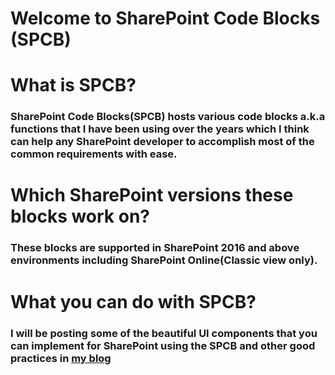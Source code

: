 # **Welcome to SharePoint Code Blocks (SPCB)**

# What is SPCB?

### SharePoint Code Blocks(SPCB) hosts various code blocks a.k.a functions that I have been using over the years which I think can help any SharePoint developer to accomplish most of the common requirements with ease.

# Which SharePoint versions these blocks work on?

### These blocks are supported in SharePoint 2016 and above environments including SharePoint Online(Classic view only).

# What you can do with SPCB?

### I will be posting some of the beautiful UI components that you can implement for SharePoint using the SPCB and other good practices in [my blog](http://blog.sheshams.in)
